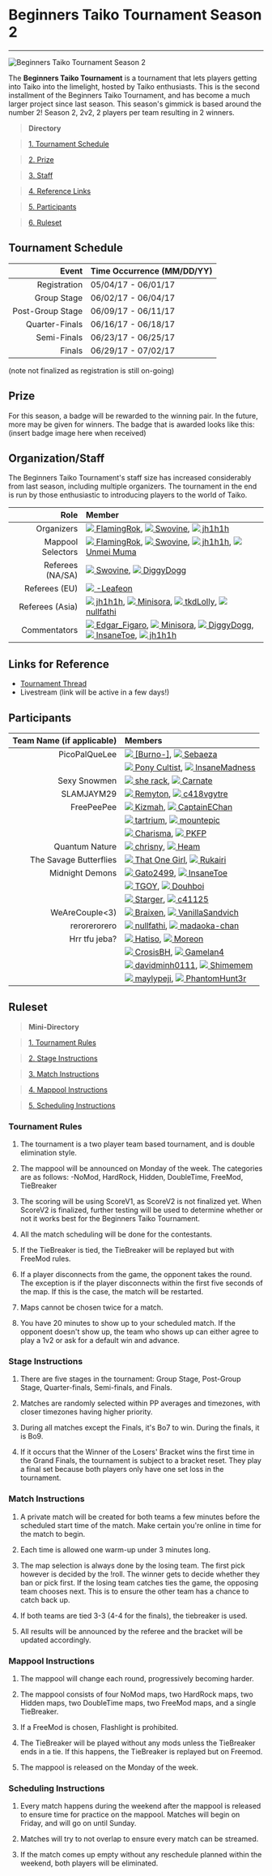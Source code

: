 # Beginners Taiko Tournament Season 2
*****
![Beginners Taiko Tournament Season 2](beginnerstaikoseason2.png)

The **Beginners Taiko Tournament** is a tournament that lets players getting into Taiko into the limelight, hosted by Taiko enthusiasts. This is the second installment of the Beginners Taiko Tournament, and has become a much larger project since last season. This season's gimmick is based around the number 2! Season 2, 2v2, 2 players per team resulting in 2 winners.

>**Directory**

>[1. Tournament Schedule](/wiki/Tournaments/Beginners_Taiko_Tournament/season2.md#tournament-schedule)

>[2. Prize](/wiki/Tournaments/Beginners_Taiko_Tournament/season2.md#prize)

>[3. Staff](/wiki/Tournaments/Beginners_Taiko_Tournament/season2.md#organizationstaff)

>[4. Reference Links](/wiki/Tournaments/Beginners_Taiko_Tournament/season2.md#links-for-reference)

>[5. Participants](/wiki/Tournaments/Beginners_Taiko_Tournament/season2.md#participants)

>[6. Ruleset](/wiki/Tournaments/Beginners_Taiko_Tournament/season2.md#ruleset)

## Tournament Schedule

| Event | Time Occurrence (MM/DD/YY) |
| ---: | :--- |
| Registration | 05/04/17 - 06/01/17 |
| Group Stage | 06/02/17 - 06/04/17 |
| Post-Group Stage | 06/09/17 - 06/11/17 |
| Quarter-Finals | 06/16/17 - 06/18/17 |
| Semi-Finals | 06/23/17 - 06/25/17 |
| Finals | 06/29/17 - 07/02/17 |

(note not finalized as registration is still on-going)

## Prize

For this season, a badge will be rewarded to the winning pair. In the future, more may be given for winners. The badge that is awarded looks like this:
(insert badge image here when received)

## Organization/Staff

The Beginners Taiko Tournament's staff size has increased considerably from last season, including multiple organizers. The tournament in the end is run by those enthusiastic to introducing players to the world of Taiko.

| Role | Member |
| -------: | :------- |
| Organizers | [![](/wiki/shared/flag/Ca.gif) FlamingRok](https://osu.ppy.sh/u/2015353), [![](/wiki/shared/flag/Us.gif) Swovine](https://osu.ppy.sh/u/6666316), [![](/wiki/shared/flag/Sg.gif) jh1h1h](https://osu.ppy.sh/u/9140302) |
| Mappool Selectors | [![](/wiki/shared/flag/Ca.gif) FlamingRok](https://osu.ppy.sh/u/2015353), [![](/wiki/shared/flag/Us.gif) Swovine](https://osu.ppy.sh/u/6666316), [![](/wiki/shared/flag/Sg.gif) jh1h1h](https://osu.ppy.sh/u/9140302), [![](/wiki/shared/flag/Fr.gif) Unmei Muma](https://osu.ppy.sh/u/481582) |
| Referees (NA/SA) | [![](/wiki/shared/flag/Us.gif) Swovine](https://osu.ppy.sh/u/6666316), [![](/wiki/shared/flag/Us.gif) DiggyDogg](https://osu.ppy.sh/u/5014664) |
| Referees (EU) | [![](/wiki/shared/flag/De.gif) -Leafeon](https://osu.ppy.sh/u/6956922) |
| Referees (Asia) | [![](/wiki/shared/flag/Sg.gif) jh1h1h](https://osu.ppy.sh/u/9140302), [![](/wiki/shared/flag/My.gif) Minisora](https://osu.ppy.sh/u/9627666), [![](/wiki/shared/flag/Hk.gif) tkdLolly](https://osu.ppy.sh/u/9035344), [![](/wiki/shared/flag/My.gif) nullfathi](https://osu.ppy.sh/u/1696519) |
| Commentators | [![](/wiki/shared/flag/Us.gif) Edgar_Figaro](https://osu.ppy.sh/u/6508754), [![](/wiki/shared/flag/My.gif) Minisora](https://osu.ppy.sh/u/9627666), [![](/wiki/shared/flag/Us.gif) DiggyDogg](https://osu.ppy.sh/u/5014664), [![](/wiki/shared/flag/Us.gif) InsaneToe](https://osu.ppy.sh/u/6389252), [![](/wiki/shared/flag/Sg.gif) jh1h1h](https://osu.ppy.sh/u/9140302) |

## Links for Reference

- [Tournament Thread](https://osu.ppy.sh/forum/t/590076)
- Livestream (link will be active in a few days!)

## Participants

| Team Name (if applicable) | Members |
| -----: | :----- |
| PicoPalQueLee | [![](/wiki/shared/flag/Cl.gif) [Burno-]](https://osu.ppy.sh/u/4397758), [![](/wiki/shared/flag/Cl.gif) Sebaeza](https://osu.ppy.sh/u/2898699) |
| | [![](/wiki/shared/flag/Pl.gif) Pony Cultist](https://osu.ppy.sh/u/8800023), [![](/wiki/shared/flag/Gb.gif) InsaneMadness](https://osu.ppy.sh/u/8579186) |
| Sexy Snowmen | [![](/wiki/shared/flag/Us.gif) she rack](https://osu.ppy.sh/u/4580584), [![](/wiki/shared/flag/Ca.gif) Carnate](https://osu.ppy.sh/u/7635738) |
| SLAMJAYM29 | [![](/wiki/shared/flag/Us.gif) Remyton](https://osu.ppy.sh/u/6771356), [![](/wiki/shared/flag/Ca.gif) c418vgytre](https://osu.ppy.sh/u/4692795)
| FreePeePee | [![](/wiki/shared/flag/Ee.gif) Kizmah](https://osu.ppy.sh/u/8325847), [![](/wiki/shared/flag/Us.gif) CaptainEChan](https://osu.ppy.sh/u/9536977)
| | [![](/wiki/shared/flag/Us.gif) tartrium](https://osu.ppy.sh/u/6794701), [![](/wiki/shared/flag/Us.gif) mountepic](https://osu.ppy.sh/u/6682402) |
| | [![](/wiki/shared/flag/Ca.gif) Charisma](https://osu.ppy.sh/u/7992040), [![](/wiki/shared/flag/Gb.gif) PKFP](https://osu.ppy.sh/u/8729962)
| Quantum Nature | [![](/wiki/shared/flag/De.gif) chrisny](https://osu.ppy.sh/u/3119955), [![](/wiki/shared/flag/De.gif) Heam](https://osu.ppy.sh/u/4705120) |
| The Savage Butterflies | [![](/wiki/shared/flag/Us.gif) That One Girl](https://osu.ppy.sh/u/9292128), [![](/wiki/shared/flag/Us.gif) Rukairi](https://osu.ppy.sh/u/6642597) |
| Midnight Demons | [![](/wiki/shared/flag/Ec.gif) Gato2499](https://osu.ppy.sh/u/7857559), [![](/wiki/shared/flag/Us.gif) InsaneToe](https://osu.ppy.sh/u/6389252) |
| | [![](/wiki/shared/flag/Us.gif) TGOY](https://osu.ppy.sh/u/10158510), [![](/wiki/shared/flag/Us.gif) Douhboi](https://osu.ppy.sh/u/7039811) |
| | [![](/wiki/shared/flag/Ru.gif) Starger](https://osu.ppy.sh/u/3398715), [![](/wiki/shared/flag/Us.gif) c41125](https://osu.ppy.sh/u/6380925) |
| WeAreCouple<3) | [![](/wiki/shared/flag/Id.gif) Braixen](https://osu.ppy.sh/u/4871378), [![](/wiki/shared/flag/Id.gif) VanillaSandvich](https://osu.ppy.sh/u/2782093) |
| rerorerorero | [![](/wiki/shared/flag/My.gif) nullfathi](https://osu.ppy.sh/u/1696519), [![](/wiki/shared/flag/My.gif) madaoka-chan](https://osu.ppy.sh/u/6510109)
| Hrr tfu jeba? | [![](/wiki/shared/flag/Pl.gif) Hatiso](https://osu.ppy.sh/u/9011751), [![](/wiki/shared/flag/Pl.gif) Moreon](https://osu.ppy.sh/u/5286078) |
| | [![](/wiki/shared/flag/Us.gif) CrosisBH](https://osu.ppy.sh/u/CrosisBH), [![](/wiki/shared/flag/Ec.gif) Gamelan4](https://osu.ppy.sh/u/9856910) |
| | [![](/wiki/shared/flag/Vn.gif) davidminh0111](https://osu.ppy.sh/u/9623142), [![](/wiki/shared/flag/Ph.gif) Shimemem](https://osu.ppy.sh/u/7083420) |
| | [![](/wiki/shared/flag/Au.gif) maylypeji](https://osu.ppy.sh/u/7083420), [![](/wiki/shared/flag/Us.gif) PhantomHunt3r](https://osu.ppy.sh/u/7052926) |

## Ruleset

>**Mini-Directory**

>[1. Tournament Rules](/wiki/Tournaments/Beginners_Taiko_Tournament/season2.md#tournament-rules)

>[2. Stage Instructions](wiki/Tournaments/Beginners_Taiko_Tournament/season2.md#stage-instructions)

>[3. Match Instructions](/wiki/Tournaments/Beginners_Taiko_Tournament/season2.md#match-instructions)

>[4. Mappool Instructions](/wiki/Tournaments/Beginners_Taiko_Tournament/season2.md#mappool-instructions)

>[5. Scheduling Instructions](/wiki/Tournaments/Beginners_Taiko_Tournament/season2.md#scheduling-instructions)

### Tournament Rules

1. The tournament is a two player team based tournament, and is double elimination style.

2. The mappool will be announced on Monday of the week. The categories are as follows:
    -NoMod, HardRock, Hidden, DoubleTime, FreeMod, TieBreaker

3. The scoring will be using ScoreV1, as ScoreV2 is not finalized yet. When ScoreV2 is finalized, further testing will be used to determine whether or not it works best for the Beginners Taiko Tournament.

4. All the match scheduling will be done for the contestants.

5. If the TieBreaker is tied, the TieBreaker will be replayed but with FreeMod rules.

6. If a player disconnects from the game, the opponent takes the round. The exception is if the player disconnects within the first five seconds of the map. If this is the case, the match will be restarted.

7. Maps cannot be chosen twice for a match.

8. You have 20 minutes to show up to your scheduled match. If the opponent doesn't show up, the team who shows up can either agree to play a 1v2 or ask for a default win and advance.

### Stage Instructions

1. There are five stages in the tournament: Group Stage, Post-Group Stage, Quarter-finals, Semi-finals, and Finals.

2. Matches are randomly selected within PP averages and timezones, with closer timezones having higher priority.

3. During all matches except the Finals, it's Bo7 to win. During the finals, it is Bo9.

4. If it occurs that the Winner of the Losers' Bracket wins the first time in the Grand Finals, the tournament is subject to a bracket reset. They play a final set because both players only have one set loss in the tournament.

### Match Instructions

1. A private match will be created for both teams a few minutes before the scheduled start time of the match. Make certain you're online in time for the match to begin.

2. Each time is allowed one warm-up under 3 minutes long.

3. The map selection is always done by the losing team. The first pick however is decided by the !roll. The winner gets to decide whether they ban or pick first. If the losing team catches ties the game, the opposing team chooses next. This is to ensure the other team has a chance to catch back up.

4. If both teams are tied 3-3 (4-4 for the finals), the tiebreaker is used.

5. All results will be announced by the referee and the bracket will be updated accordingly.

### Mappool Instructions

1. The mappool will change each round, progressively becoming harder.

2. The mappool consists of four NoMod maps, two HardRock maps, two Hidden maps, two DoubleTime maps, two FreeMod maps, and a single TieBreaker.

3. If a FreeMod is chosen, Flashlight is prohibited.

4. The TieBreaker will be played without any mods unless the TieBreaker ends in a tie. If this happens, the TieBreaker is replayed but on Freemod.

5. The mappool is released on the Monday of the week.

### Scheduling Instructions

1. Every match happens during the weekend after the mappool is released to ensure time for practice on the mappool. Matches will begin on Friday, and will go on until Sunday.

2. Matches will try to not overlap to ensure every match can be streamed.

3. If the match comes up empty without any reschedule planned within the weekend, both players will be eliminated.